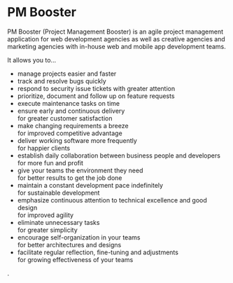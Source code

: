 # PM Booster
PM Booster (Project Management Booster) is an agile 
project management application for web development agencies 
as well as creative agencies and marketing agencies 
with in-house web and mobile app development teams.

It allows you to... 
* manage projects easier and faster
* track and resolve bugs quickly
* respond to security issue tickets with greater attention
* prioritize, document and follow up on feature requests
* execute maintenance tasks on time
* ensure early and continuous delivery  
  for greater customer satisfaction
* make changing requirements a breeze  
  for improved competitive advantage
* deliver working software more frequently  
  for happier clients
* establish daily collaboration between business people and developers  
  for more fun and profit
* give your teams the environment they need  
  for better results to get the job done
* maintain a constant development pace indefinitely  
  for sustainable development
* emphasize continuous attention to technical excellence and good design  
  for improved agility
* eliminate unnecessary tasks  
  for greater simplicity
* encourage self-organization in your teams  
  for better architectures and designs
* facilitate regular reflection, fine-tuning and adjustments  
  for growing effectiveness of your teams

.
